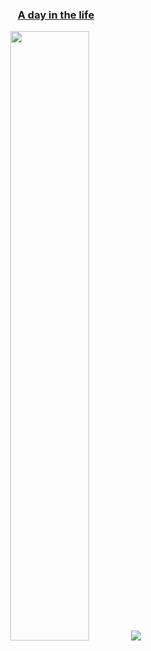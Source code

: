 <a href="https://itsiakkas.com" alt="keybraker" /><h3 align="center">A day in the life</h3></a>

<!-- ![Keybraker's github stats](https://github-readme-stats.vercel.app/api?username=keybraker&show_icons=true&theme=onedark) -->

<p align="center">
  <img height="50%" width="auto" src ="https://github-readme-stats.vercel.app/api?username=keybraker&show_icons=true&count_private=true&theme=darcula&hide_border=true&hide=issues,contribs&bg_color=00000000">
  <img src ="https://github-readme-streak-stats.herokuapp.com?user=keybraker&theme=darcula&hide_border=true&background=FFFFFF00">
</p>

<!-- <p align="center">
  <img align="left" src ="https://github-readme-stats.vercel.app/api/pin/?username=keybraker&repo=ytdx">
  <img align="right" src ="https://github-readme-stats.vercel.app/api/pin/?username=keybraker&repo=pixel-weather">
</p> -->
